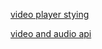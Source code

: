 [video player stying](https://developer.mozilla.org/en-US/docs/Web/Guide/Audio_and_video_delivery/Video_player_styling_basics)

[video and audio api](https://developer.mozilla.org/en-US/docs/Learn/JavaScript/Client-side_web_APIs/Video_and_audio_APIs)

